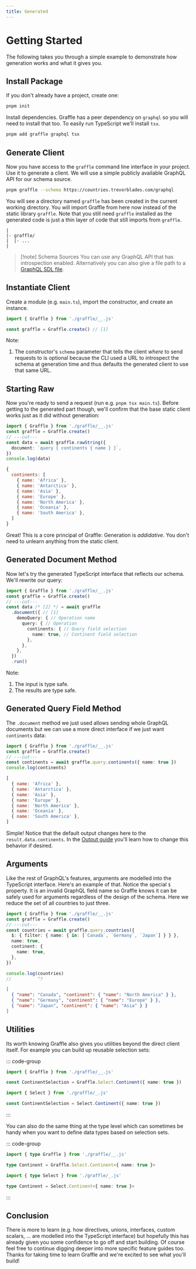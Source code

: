 ```yaml
---
title: Generated
---
```


# Getting Started <Badge text="generated client" />

The following takes you through a simple example to demonstrate how generation works and what it gives you.

## Install Package

If you don't already have a project, create one:

```sh
pnpm init
```

Install dependencies. Graffle has a peer dependency on `graphql` so you will need to install that too. To easily run TypeScript we'll install `tsx`.

```sh
pnpm add graffle graphql tsx
```

## Generate Client

Now you have access to the `graffle` command line interface in your project. Use it to generate a client. We will use a simple publicly available GraphQL API for our schema source.

```sh
pnpm graffle --schema https://countries.trevorblades.com/graphql
```

You will see a directory named `graffle` has been created in the current working directory. You will import Graffle from here now instead of the static library `graffle`. Note that you still need `graffle` installed as the generated code is just a thin layer of code that still imports from `graffle`.

```
|
|- graffle/
|  |- ...
|
```

> [!note] Schema Sources
> You can use any GraphQL API that has introspection enabled. Alternatively you can also give a file path to a [GraphQL SDL file](https://todo).

## Instantiate Client

Create a module (e.g. `main.ts`), import the constructor, and create an instance.

```ts twoslash
import { Graffle } from './graffle/__.js'

const graffle = Graffle.create() // [1]
```

Note:

1. The constructor's `schema` parameter that tells the client _where_ to send requests to is optional because the CLI used a URL to introspect the schema at generation time and thus defaults the generated client to use that same URL.

## Starting Raw

Now you're ready to send a request (run e.g. `pnpm tsx main.ts`). Before getting to the generated part though, we'll confirm that the base static client works just as it did without generation:

```ts twoslash
import { Graffle } from './graffle/__.js'
const graffle = Graffle.create()
// ---cut---
const data = await graffle.rawString({
  document: `query { continents { name } }`,
})
console.log(data)
```

<!-- dprint-ignore -->
 ```js
 {
   continents: [
     { name: 'Africa' },
     { name: 'Antarctica' },
     { name: 'Asia' },
     { name: 'Europe' },
     { name: 'North America' },
     { name: 'Oceania' },
     { name: 'South America' },
   ]
 }
 ```

Great! This is a core principal of Graffle: Generation is _addidative_. You don't need to unlearn anything from the static client.

## Generated Document Method

Now let's try the generated TypeScript interface that reflects our schema. We'll rewrite our query:

```ts twoslash
import { Graffle } from './graffle/__.js'
const graffle = Graffle.create()
// ---cut---
const data /* [2] */ = await graffle
  .document({ // [1]
    demoQuery: { // Operation name
      query: { // Operation
        continents: { // Query field selection
          name: true, // Continent field selection
        },
      },
    },
  })
  .run()
```

Note:

1. The input is type safe.
2. The results are type safe.

## Generated Query Field Method

The `.document` method we just used allows sending whole GraphQL documents but we can use a more direct interface if we just want `continents` data:

```ts twoslash
import { Graffle } from './graffle/__.js'
const graffle = Graffle.create()
// ---cut---
const continents = await graffle.query.continents({ name: true })
console.log(continents)
```

<!-- dprint-ignore -->
 ```js
 [
   { name: 'Africa' },
   { name: 'Antarctica' },
   { name: 'Asia' },
   { name: 'Europe' },
   { name: 'North America' },
   { name: 'Oceania' },
   { name: 'South America' },
 ]
 ```

Simple! Notice that the default output changes here to the `result.data.continents`. In the [Output guide](./output.md) you'll learn how to change this behavior if desired.

## Arguments

Like the rest of GraphQL's features, arguments are modelled into the TypeScript interface. Here's an example of that. Notice the special `$` property. It is an invalid GraphQL field name so Graffle knows it can be safely used for arguments regardless of the design of the schema. Here we reduce the set of all countries to just three.

```ts twoslash
import { Graffle } from './graffle/__.js'
const graffle = Graffle.create()
// ---cut---
const countries = await graffle.query.countries({
  $: { filter: { name: { in: [`Canada`, `Germany`, `Japan`] } } },
  name: true,
  continent: {
    name: true,
  },
})

console.log(countries)
//          ^?
```

```json
[
  { "name": "Canada", "continent": { "name": "North America" } },
  { "name": "Germany", "continent": { "name": "Europe" } },
  { "name": "Japan", "continent": { "name": "Asia" } }
]
```

## Utilities

Its worth knowing Graffle also gives you utilities beyond the direct client itself. For example you can build up reusable selection sets:

::: code-group

```ts twoslash [Graffle Namespace]
import { Graffle } from './graffle/__.js'

const ContinentSelection = Graffle.Select.Continent({ name: true })
```

```ts twoslash [Barrel Import]
import { Select } from './graffle/_.js'

const ContinentSelection = Select.Continent({ name: true })
```

:::

You can also do the same thing at the type level which can sometimes be handy when you want to define data types based on selection sets.

::: code-group

```ts twoslash [Graffle Namespace]
import { type Graffle } from './graffle/__.js'

type Continent = Graffle.Select.Continent<{ name: true }>
```

```ts twoslash [Barrel Import]
import { type Select } from './graffle/_.js'

type Continent = Select.Continent<{ name: true }>
```

:::

## Conclusion

There is more to learn (e.g. how directives, unions, interfaces, custom scalars, ... are modelled into the TypeScript interface) but hopefully this has already given you some confidence to go off and start building. Of course feel free to continue digging deeper into more specific feature guides too. Thanks for taking time to learn Graffle and we're excited to see what you'll build!
